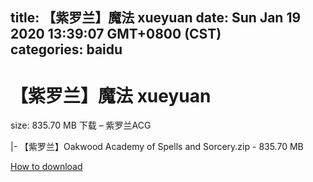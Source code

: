 
title: 【紫罗兰】魔法 xueyuan
date: Sun Jan 19 2020 13:39:07 GMT+0800 (CST)    
categories: baidu
---

# 【紫罗兰】魔法 xueyuan
size: 835.70 MB
 下载 – 紫罗兰ACG
 
|- 【紫罗兰】Oakwood Academy of Spells and Sorcery.zip - 835.70 MB

[How to download](https://bpcam.bemobtrk.com/go/2ceec3aa-1ca2-46d6-b9ff-aaa5c184517c?jno=5028)